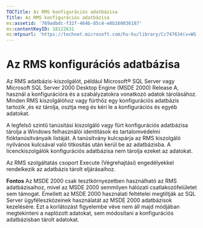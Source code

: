 ```yaml
---
TOCTitle: Az RMS konfigurációs adatbázisa
Title: Az RMS konfigurációs adatbázisa
ms:assetid: '769adbdc-f32f-464b-85c4-e8b160036187'
ms:contentKeyID: 18122631
ms:mtpsurl: 'https://technet.microsoft.com/hu-hu/library/Cc747634(v=WS.10)'
---
```


Az RMS konfigurációs adatbázisa
===============================

Az RMS adatbázis-kiszolgálót, például Microsoft® SQL Server vagy Microsoft SQL Server 2000 Desktop Engine (MSDE 2000) Release A, használ a konfigurációra és a szabályzatokra vonatkozó adatok tárolásához. Minden RMS kiszolgálóhoz vagy fürthöz egy konfigurációs adatbázis tartozik ,és ez tárolja, osztja meg és kéri le a konfigurációs és egyéb adatokat.

A legfelső szintű tanúsítási kiszolgáló vagy fürt konfigurációs adatbázisa tárolja a Windows felhasználói identitások és tartalomvédelmi fióktanúsítványaik listáját. A tanúsítvány kulcspárja az RMS kiszolgáló nyilvános kulcsával való titkosítás után kerül be az adatbázisba. A licenckiszolgálók konfigurációs adatbázisa nem tárolja ezeket az adatokat.

Az RMS szolgáltatás csoport Execute (Végrehajtási) engedélyekkel rendelkezik az adatbázis tárolt eljárásaihoz.

**Fontos** Az MSDE 2000 csak tesztkörnyezetben használható az RMS adatbázisaihoz, mivel az MSDE 2000 semmilyen hálózati csatlakozófelületet sem támogat. Emellett az MSDE 2000 használati feltételei megtiltják az SQL Server ügyféleszközeinek használatát az MSDE 2000 adatbázisok kezelésére. Ezt a korlátozást figyelembe véve nem áll majd módjában megtekinteni a naplózott adatokat, sem módosítani a konfigurációs adatbázisban tárolt adatokat.